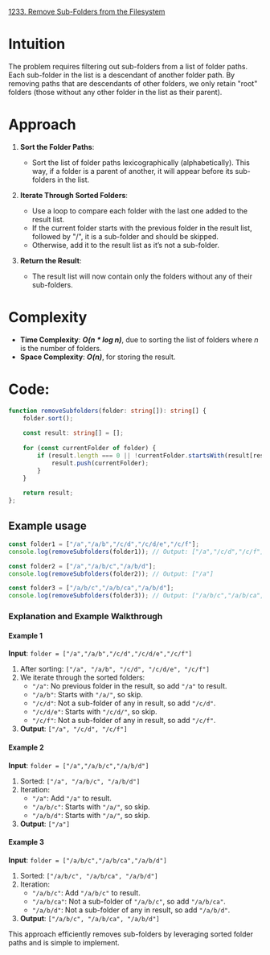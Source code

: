 [1233. Remove Sub-Folders from the Filesystem](https://leetcode.com/problems/remove-sub-folders-from-the-filesystem/)

# Intuition
The problem requires filtering out sub-folders from a list of folder paths. Each sub-folder in the list is a descendant of another folder path. By removing paths that are descendants of other folders, we only retain "root" folders (those without any other folder in the list as their parent).

# Approach
1. **Sort the Folder Paths**:
   - Sort the list of folder paths lexicographically (alphabetically). This way, if a folder is a parent of another, it will appear before its sub-folders in the list.
  
2. **Iterate Through Sorted Folders**:
   - Use a loop to compare each folder with the last one added to the result list.
   - If the current folder starts with the previous folder in the result list, followed by "/", it is a sub-folder and should be skipped.
   - Otherwise, add it to the result list as it’s not a sub-folder.

3. **Return the Result**:
   - The result list will now contain only the folders without any of their sub-folders.

# Complexity
- **Time Complexity**: ***O(n * log n)***, due to sorting the list of folders where *n* is the number of folders.
- **Space Complexity**: ***O(n)***, for storing the result.

# Code:

```typescript
function removeSubfolders(folder: string[]): string[] {
    folder.sort();
    
    const result: string[] = [];
    
    for (const currentFolder of folder) {
        if (result.length === 0 || !currentFolder.startsWith(result[result.length - 1] + "/")) {
            result.push(currentFolder);
        }
    }
    
    return result;
};

```

## Example usage

```typescript
const folder1 = ["/a","/a/b","/c/d","/c/d/e","/c/f"];
console.log(removeSubfolders(folder1)); // Output: ["/a","/c/d","/c/f"]

const folder2 = ["/a","/a/b/c","/a/b/d"];
console.log(removeSubfolders(folder2)); // Output: ["/a"]

const folder3 = ["/a/b/c","/a/b/ca","/a/b/d"];
console.log(removeSubfolders(folder3)); // Output: ["/a/b/c","/a/b/ca","/a/b/d"]
```

### Explanation and Example Walkthrough

#### Example 1
**Input**: `folder = ["/a","/a/b","/c/d","/c/d/e","/c/f"]`
1. After sorting: `["/a", "/a/b", "/c/d", "/c/d/e", "/c/f"]`
2. We iterate through the sorted folders:
   - `"/a"`: No previous folder in the result, so add `"/a"` to result.
   - `"/a/b"`: Starts with `"/a/"`, so skip.
   - `"/c/d"`: Not a sub-folder of any in result, so add `"/c/d"`.
   - `"/c/d/e"`: Starts with `"/c/d/"`, so skip.
   - `"/c/f"`: Not a sub-folder of any in result, so add `"/c/f"`.
3. **Output**: `["/a", "/c/d", "/c/f"]`

#### Example 2
**Input**: `folder = ["/a","/a/b/c","/a/b/d"]`
1. Sorted: `["/a", "/a/b/c", "/a/b/d"]`
2. Iteration:
   - `"/a"`: Add `"/a"` to result.
   - `"/a/b/c"`: Starts with `"/a/"`, so skip.
   - `"/a/b/d"`: Starts with `"/a/"`, so skip.
3. **Output**: `["/a"]`

#### Example 3
**Input**: `folder = ["/a/b/c","/a/b/ca","/a/b/d"]`
1. Sorted: `["/a/b/c", "/a/b/ca", "/a/b/d"]`
2. Iteration:
   - `"/a/b/c"`: Add `"/a/b/c"` to result.
   - `"/a/b/ca"`: Not a sub-folder of `"/a/b/c"`, so add `"/a/b/ca"`.
   - `"/a/b/d"`: Not a sub-folder of any in result, so add `"/a/b/d"`.
3. **Output**: `["/a/b/c", "/a/b/ca", "/a/b/d"]`

This approach efficiently removes sub-folders by leveraging sorted folder paths and is simple to implement.